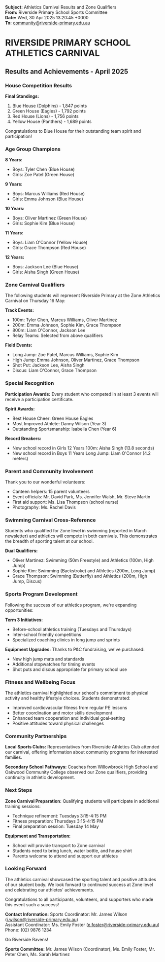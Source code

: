 **Subject:** Athletics Carnival Results and Zone Qualifiers  
**From:** Riverside Primary School Sports Committee  
**Date:** Wed, 30 Apr 2025 13:20:45 +0000  
**To:** community@riverside-primary.edu.au  

# RIVERSIDE PRIMARY SCHOOL ATHLETICS CARNIVAL
## Results and Achievements - April 2025

### House Competition Results

**Final Standings:**
1. Blue House (Dolphins) - 1,847 points
2. Green House (Eagles) - 1,792 points  
3. Red House (Lions) - 1,756 points
4. Yellow House (Panthers) - 1,689 points

Congratulations to Blue House for their outstanding team spirit and participation!

### Age Group Champions

**8 Years:**
- Boys: Tyler Chen (Blue House)
- Girls: Zoe Patel (Green House)

**9 Years:**
- Boys: Marcus Williams (Red House)  
- Girls: Emma Johnson (Blue House)

**10 Years:**
- Boys: Oliver Martinez (Green House)
- Girls: Sophie Kim (Blue House)

**11 Years:**
- Boys: Liam O'Connor (Yellow House)
- Girls: Grace Thompson (Red House)

**12 Years:**
- Boys: Jackson Lee (Blue House)
- Girls: Aisha Singh (Green House)

### Zone Carnival Qualifiers

The following students will represent Riverside Primary at the Zone Athletics Carnival on Thursday 16 May:

**Track Events:**
- 100m: Tyler Chen, Marcus Williams, Oliver Martinez
- 200m: Emma Johnson, Sophie Kim, Grace Thompson
- 800m: Liam O'Connor, Jackson Lee
- Relay Teams: Selected from above qualifiers

**Field Events:**
- Long Jump: Zoe Patel, Marcus Williams, Sophie Kim
- High Jump: Emma Johnson, Oliver Martinez, Grace Thompson  
- Shot Put: Jackson Lee, Aisha Singh
- Discus: Liam O'Connor, Grace Thompson

### Special Recognition

**Participation Awards:**
Every student who competed in at least 3 events will receive a participation certificate.

**Spirit Awards:**
- Best House Cheer: Green House Eagles
- Most Improved Athlete: Danny Wilson (Year 3)
- Outstanding Sportsmanship: Isabella Chen (Year 6)

**Record Breakers:**
- New school record in Girls 12 Years 100m: Aisha Singh (13.8 seconds)
- New school record in Boys 11 Years Long Jump: Liam O'Connor (4.2 meters)

### Parent and Community Involvement

Thank you to our wonderful volunteers:
- Canteen helpers: 15 parent volunteers
- Event officials: Mr. David Park, Ms. Jennifer Walsh, Mr. Steve Martin
- First aid support: Ms. Lisa Thompson (school nurse)
- Photography: Ms. Rachel Davis

### Swimming Carnival Cross-Reference

Students who qualified for Zone level in swimming (reported in March newsletter) and athletics will compete in both carnivals. This demonstrates the breadth of sporting talent at our school.

**Dual Qualifiers:**
- Oliver Martinez: Swimming (50m Freestyle) and Athletics (100m, High Jump)
- Sophie Kim: Swimming (Backstroke) and Athletics (200m, Long Jump)  
- Grace Thompson: Swimming (Butterfly) and Athletics (200m, High Jump, Discus)

### Sports Program Development

Following the success of our athletics program, we're expanding opportunities:

**Term 3 Initiatives:**
- Before-school athletics training (Tuesdays and Thursdays)
- Inter-school friendly competitions
- Specialized coaching clinics in long jump and sprints

**Equipment Upgrades:**
Thanks to P&C fundraising, we've purchased:
- New high jump mats and standards
- Additional stopwatches for timing events
- Shot puts and discus appropriate for primary school use

### Fitness and Wellbeing Focus

The athletics carnival highlighted our school's commitment to physical activity and healthy lifestyle choices. Students demonstrated:
- Improved cardiovascular fitness from regular PE lessons
- Better coordination and motor skills development  
- Enhanced team cooperation and individual goal-setting
- Positive attitudes toward physical challenges

### Community Partnerships

**Local Sports Clubs:**
Representatives from Riverside Athletics Club attended our carnival, offering information about community programs for interested families.

**Secondary School Pathways:**
Coaches from Willowbrook High School and Oakwood Community College observed our Zone qualifiers, providing continuity in athletic development.

### Next Steps

**Zone Carnival Preparation:**
Qualifying students will participate in additional training sessions:
- Technique refinement: Tuesdays 3:15-4:15 PM
- Fitness preparation: Thursdays 3:15-4:15 PM
- Final preparation session: Tuesday 14 May

**Equipment and Transportation:**
- School will provide transport to Zone carnival
- Students need to bring lunch, water bottle, and house shirt
- Parents welcome to attend and support our athletes

### Looking Forward

The athletics carnival showcased the sporting talent and positive attitudes of our student body. We look forward to continued success at Zone level and celebrating our athletes' achievements.

Congratulations to all participants, volunteers, and supporters who made this event such a success!

**Contact Information:**
Sports Coordinator: Mr. James Wilson (j.wilson@riverside-primary.edu.au)  
Assistant Coordinator: Ms. Emily Foster (e.foster@riverside-primary.edu.au)  
Phone: (02) 9876 1234

Go Riverside Ravens!

**Sports Committee:**
Mr. James Wilson (Coordinator), Ms. Emily Foster, Mr. Peter Chen, Ms. Sarah Martinez
